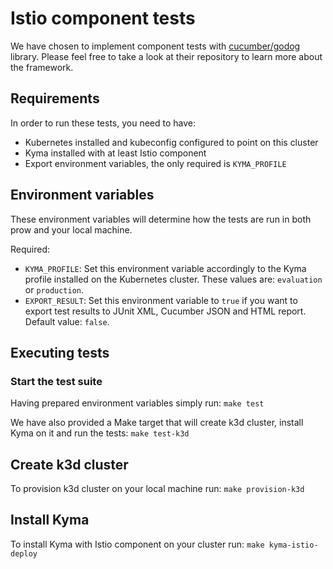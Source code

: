 # Istio component tests

We have chosen to implement component tests with [cucumber/godog](https://github.com/cucumber/godog) library.
Please feel free to take a look at their repository to learn more about the framework.

## Requirements

In order to run these tests, you need to have:
- Kubernetes installed and kubeconfig configured to point on this cluster
- Kyma installed with at least Istio component
- Export environment variables, the only required is `KYMA_PROFILE`

## Environment variables

These environment variables will determine how the tests are run in both prow and your local machine.

Required:
- `KYMA_PROFILE`: Set this environment variable accordingly to the Kyma profile installed on the Kubernetes cluster. These values are: `evaluation` or `production`.
- `EXPORT_RESULT`: Set this environment variable to `true` if you want to export test results to JUnit XML, Cucumber JSON and HTML report. Default value: `false`.

## Executing tests

### Start the test suite

Having prepared environment variables simply run:
`make test`

We have also provided a Make target that will create k3d cluster, install Kyma on it and run the tests:
`make test-k3d`

## Create k3d cluster

To provision k3d cluster on your local machine run:
`make provision-k3d`

## Install Kyma

To install Kyma with Istio component on your cluster run:
`make kyma-istio-deploy`
